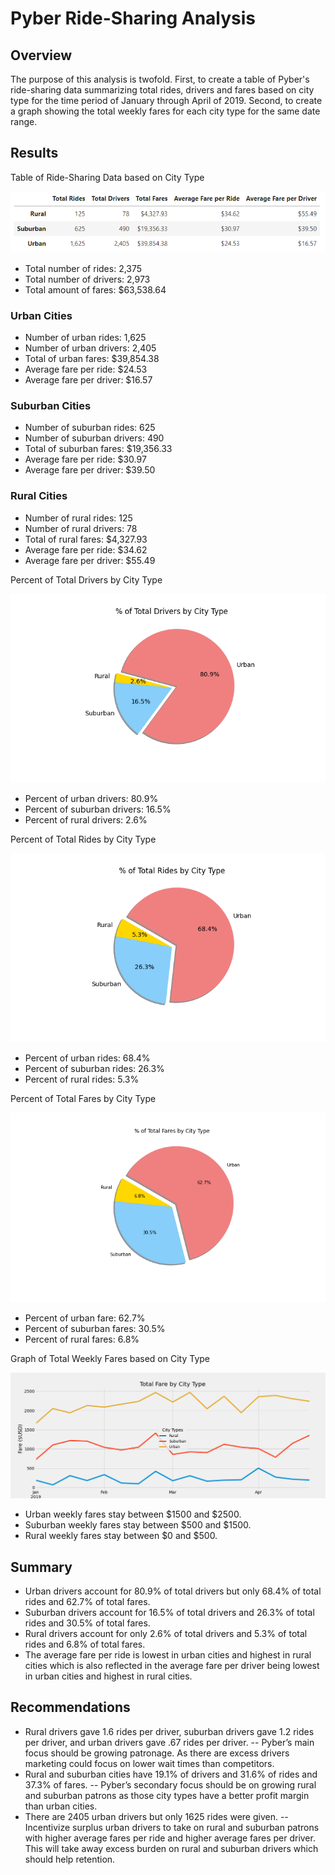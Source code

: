 # Pyber Ride-Sharing Analysis

## Overview
The purpose of this analysis is twofold. First, to create a table of Pyber's ride-sharing data summarizing total rides, drivers and fares based on city type for the time period of January through April of 2019. Second, to create a graph showing the total weekly fares for each city type for the same date range.

## Results

Table of Ride-Sharing Data based on City Type

![Summary Table](https://github.com/Lindsey-Maag/Pyber_Analysis/blob/main/Analysis/Summary.PNG)


- Total number of rides: 2,375
- Total number of drivers: 2,973
- Total amount of fares: $63,538.64

### Urban Cities

- Number of urban rides: 1,625
- Number of urban drivers: 2,405
- Total of urban fares: $39,854.38
- Average fare per ride: $24.53
- Average fare per driver: $16.57


### Suburban Cities

- Number of suburban rides: 625
- Number of suburban drivers: 490
- Total of suburban fares: $19,356.33
- Average fare per ride: $30.97
- Average fare per driver: $39.50

### Rural Cities

- Number of rural rides: 125
- Number of rural drivers: 78
- Total of rural fares: $4,327.93
- Average fare per ride: $34.62
- Average fare per driver: $55.49

Percent of Total Drivers by City Type

![Percent of Total Drivers by City Type](https://github.com/Lindsey-Maag/Pyber_Analysis/blob/main/Analysis/Fig7.png)

- Percent of urban drivers: 80.9%
- Percent of suburban drivers: 16.5%
- Percent of rural drivers: 2.6%

Percent of Total Rides by City Type

![Percent of Total Rides by City Type](https://github.com/Lindsey-Maag/Pyber_Analysis/blob/main/Analysis/Fig6.png)

- Percent of urban rides: 68.4%
- Percent of suburban rides: 26.3%
- Percent of rural rides: 5.3%

Percent of Total Fares by City Type

![Percent of Fares by City Type](https://github.com/Lindsey-Maag/Pyber_Analysis/blob/main/Analysis/Fig5.png)

- Percent of urban fare: 62.7%
- Percent of suburban fares: 30.5%
- Percent of rural fares: 6.8%


Graph of Total Weekly Fares based on City Type

![Fare Summary](https://github.com/Lindsey-Maag/Pyber_Analysis/blob/main/Analysis/Pyber_Fare_Summary.png)

- Urban weekly fares stay between $1500 and $2500.
- Suburban weekly fares stay between $500 and $1500.
- Rural weekly fares stay between $0 and $500.

## Summary

- Urban drivers account for 80.9% of total drivers but only 68.4% of total rides and 62.7% of total fares.
- Suburban drivers account for 16.5% of total drivers and 26.3% of total rides and 30.5% of total fares.
- Rural drivers account for only 2.6% of total drivers and 5.3% of total rides and 6.8% of total fares.
- The average fare per ride is lowest in urban cities and highest in rural cities which is also reflected in the average fare per driver being lowest in urban cities and highest in rural cities. 

## Recommendations

- Rural drivers gave 1.6 rides per driver, suburban drivers gave 1.2 rides per driver, and urban drivers gave .67 rides per driver.
-- Pyber’s main focus should be growing patronage. As there are excess drivers marketing could focus on lower wait times than competitors.
- Rural and suburban cities have 19.1% of drivers and 31.6% of rides and 37.3% of fares. 
-- Pyber’s secondary focus should be on growing rural and suburban patrons as those city types have a better profit margin than urban cities.
- There are 2405 urban drivers but only 1625 rides were given. 
-- Incentivize surplus urban drivers to take on rural and suburban patrons with higher average fares per ride and higher average fares per driver. This will take away excess burden on rural and suburban drivers which should help retention. 
